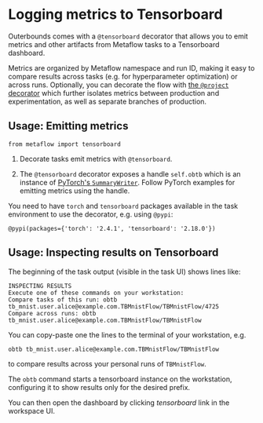 
# Logging metrics to Tensorboard

Outerbounds comes with a `@tensorboard` decorator that allows you to emit
metrics and other artifacts from Metaflow tasks to a Tensorboard dashboard.

Metrics are organized by Metaflow namespace and run ID, making it easy to
compare results across tasks (e.g. for hyperparameter optimization) or
across runs. Optionally, you can decorate the flow with
[the `@project` decorator](https://docs.metaflow.org/production/coordinating-larger-metaflow-projects)
which further isolates metrics between production and experimentation,
as well as separate branches of production.

## Usage: Emitting metrics

```
from metaflow import tensorboard
```

1. Decorate tasks emit metrics with `@tensorboard`.

2. The `@tensorboard` decorator exposes a handle `self.obtb` which is an
   instance of [PyTorch's `SummaryWriter`](https://pytorch.org/docs/stable/tensorboard.html).
   Follow PyTorch examples for emitting metrics using the handle.

You need to have `torch` and `tensorboard` packages available in the task
environment to use the decorator, e.g. using `@pypi`:
```
@pypi(packages={'torch': '2.4.1', 'tensorboard': '2.18.0'})
```

## Usage: Inspecting results on Tensorboard

The beginning of the task output (visible in the task UI) shows lines like:

```
INSPECTING RESULTS
Execute one of these commands on your workstation:
Compare tasks of this run: obtb tb_mnist.user.alice@example.com.TBMnistFlow/TBMnistFlow/4725
Compare across runs: obtb tb_mnist.user.alice@example.com.TBMnistFlow/TBMnistFlow
```

You can copy-paste one the lines to the terminal of your workstation, e.g.
```
obtb tb_mnist.user.alice@example.com.TBMnistFlow/TBMnistFlow
```
to compare results across your personal runs of `TBMnistFlow`.

The `obtb` command starts a tensorboard instance on the workstation, configuring
it to show results only for the desired prefix.

You can then open the dashboard by clicking *tensorboard* link in the workspace
UI.
